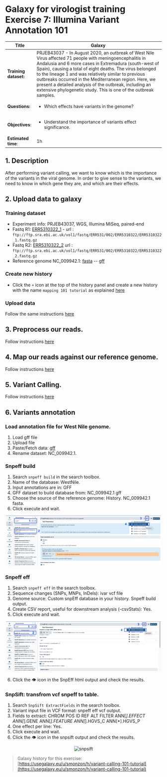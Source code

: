 # Galaxy for virologist training Exercise 7: Illumina Variant Annotation 101
<div class="tables-start"></div>

|**Title**| Galaxy |
|---------|-------------------------------------------|
|**Training dataset:**|  PRJEB43037 - In August 2020, an outbreak of West Nile Virus affected 71 people with meningoencephalitis in Andalusia and 6 more cases in Extremadura (south-west of Spain), causing a total of eight deaths. The virus belonged to the lineage 1 and was relatively similar to previous outbreaks occurred in the Mediterranean region. Here, we present a detailed analysis of the outbreak, including an extensive phylogenetic study. This is one of the outbreak samples.
|**Questions:**| <ul><li>Which effects have variants in the genome?</li></ul>|
|**Objectives**:|<ul><li>Understand the importance of variants effect significance.</li></ul>|
|**Estimated time**:| 1h |

<div class="tables-end"></div>

## 1. Description
After performing variant calling, we want to know which is the importance of the variants in the viral genome. In order to give sense to the variants, we need to know in which gene they are, and which are their effects.

## 2. Upload data to galaxy

### Training dataset
- Experiment info: PRJEB43037, WGS, Illumina MiSeq, paired-end
- Fastq R1: [ERR5310322_1](https://ftp.sra.ebi.ac.uk/vol1/fastq/ERR531/002/ERR5310322/ERR5310322_1.fastq.gz) - url : `ftp://ftp.sra.ebi.ac.uk/vol1/fastq/ERR531/002/ERR5310322/ERR5310322_1.fastq.gz`
- Fastq R2: [ERR5310322_2](https://ftp.sra.ebi.ac.uk/vol1/fastq/ERR531/002/ERR5310322/ERR5310322_2.fastq.gz)  url : `ftp://ftp.sra.ebi.ac.uk/vol1/fastq/ERR531/002/ERR5310322/ERR5310322_2.fastq.gz`
- Reference genome NC_009942.1: [fasta](https://ftp.ncbi.nlm.nih.gov/genomes/all/GCF/000/875/385/GCF_000875385.1_ViralProj30293/GCF_000875385.1_ViralProj30293_genomic.fna.gz) -- [gff](https://ftp.ncbi.nlm.nih.gov/genomes/all/GCF/000/875/385/GCF_000875385.1_ViralProj30293/GCF_000875385.1_ViralProj30293_genomic.gff.gz)

### Create new history
- Click the `+` icon at the top of the history panel and create a new history with the name `mapping 101 tutorial` as explained [here](https://github.com/BU-ISCIII/galaxy_virologist_training/blob/one_week_4day_format/exercises/01_introduction_to_galaxy.md#2-galaxys-history)


### Upload data
Follow the same instructions [here](https://github.com/BU-ISCIII/galaxy_virologist_training/blob/one_week_4day_format/exercises/03_mapping.md#2-upload-data-to-galaxy)

## 3. Preprocess our reads.
Follow instructions [here]()

## 4. Map our reads against our reference genome.
Follow instructions [here](https://github.com/BU-ISCIII/galaxy_virologist_training/blob/one_week_4day_format/exercises/03_mapping.md#map-reads-using-bowtie2)

## 5. Variant Calling.
Follow instructions [here](https://github.com/BU-ISCIII/galaxy_virologist_training/edit/one_week_format/exercises/06_variant_calling_illumina.md#5-variant-calling)

## 6. Variants annotation
### Load annotation file for West Nile genome.
1. Load gff file
2. Upload file
3. Paste/Fetch data: [gff](https://ftp.ncbi.nlm.nih.gov/genomes/all/GCF/000/875/385/GCF_000875385.1_ViralProj30293/GCF_000875385.1_ViralProj30293_genomic.gff.gz)
4. Rename dataset: NC_009942.1.

### Snpeff build
1. Search `snpeff build` in the search toolbox.
2. Name of the database: WestNile.
3. Input annotations are in: GFF
4. GFF dataset to build database from: NC_009942.1 gff
5. Choose the source of the reference genome: History. NC_009942.1 fasta.
6. Click execute and wait.

<p align="center"><img src="images/snpeff_build_params1.png" alt="snpeff build" width="500"></p>

### Snpeff eff
1. Search `snpeff eff` in the search toolbox.
2. Sequence changes (SNPs, MNPs, InDels): ivar vcf file
3. Genome source: Custom snpEff database in your history. Snpeff build output.
4. Create CSV report, useful for downstream analysis (-csvStats): Yes.
5. Click execute and wait.

<p align="center"><img src="images/snpeff_eff_params1.png" alt="snpeff eff" width="500"></p>

6. Click the :eye: icon in the SnpEff html output and check the results.

### SnpSift: transfrom vcf snpeff to table.
1.  Search `SnpSift ExtractFields` in the search toolbox.
2.  Variant input file in VCF format: snpeff eff vcf output.
3.  Fields to extract: CHROM POS ID REF ALT FILTER ANN[*].EFFECT ANN[*].GENE ANN[*].FEATURE ANN[*].HGVS_C ANN[*].HGVS_P
4.  One effect per line: Yes.
5.  Click execute and wait.
6.  Click the :eye: icon in the snpsift output and check the results.

<p align="center"><img src="images/snpsift_params1.png" alt="snpsift" width="500"></p>

> Galaxy history for this exercise: [https://usegalaxy.eu/u/smonzon/h/variant-calling-101-tutorial](https://usegalaxy.eu/u/smonzon/h/variant-calling-101-tutorial)

